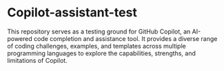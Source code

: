 # Copilot-assistant-test
This repository serves as a testing ground for GitHub Copilot, an AI-powered code completion and assistance tool. It provides a diverse range of coding challenges, examples, and templates across multiple programming languages to explore the capabilities, strengths, and limitations of Copilot.
